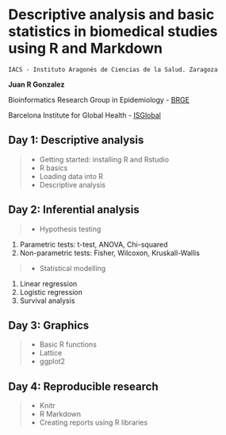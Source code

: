 # Descriptive analysis and basic statistics in biomedical studies using R and Markdown

`IACS - Instituto Aragonés de Ciencias de la Salud. Zaragoza`


**Juan R Gonzalez**

Bioinformatics Research Group in Epidemiology - [BRGE](https://brge.isglobal.org)

Barcelona Institute for Global Health - [ISGlobal](http://www.isglobal.org)


## Day 1: Descriptive analysis
> * Getting started: installing R and Rstudio
> *	R basics
> * Loading data into R
> * Descriptive analysis

## Day 2: Inferential analysis

> * Hypothesis testing
   1. Parametric tests: t-test, ANOVA, Chi-squared
   2. Non-parametric tests: Fisher, Wilcoxon, Kruskall-Wallis
> * Statistical modelling
  1. Linear regression
  2. Logistic regression
  3. Survival analysis

## Day 3: Graphics
> * Basic R functions
> * Lattice
> * ggplot2

## Day 4: Reproducible research
> * Knitr
> * R Markdown
> * Creating reports using R libraries
